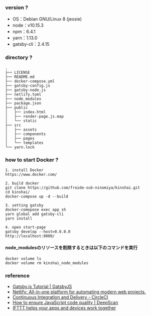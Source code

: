 ### version ?
- OS：Debian GNU/Linux 8 (jessie)
- node：v10.15.3
- npm：6.4.1
- yarn：1.13.0
- gatsby-cli：2.4.15

### directory ?
```
.
├── LICENSE
├── README.md
├── docker-compose.yml
├── gatsby-config.js
├── gatsby-node.js
├── netlify.toml
├── node_modules
├── package.json
├── public
│   ├── index.html
│   ├── render-page.js.map
│   └── static
├── src
│   ├── assets
│   ├── components
│   ├── pages
│   └── templates
└── yarn.lock
```

### how to start Docker ?
```
1. install Docker
https://www.docker.com/

2. build docker
git clone https://github.com/froide-sub-ninomiya/kinshai.git
cd kinshai/
docker-compose up -d --build

3. setting gatsby
docker-comopose exec app sh
yarn global add gatsby-cli
yarn install

4. open start-page
gatsby develop --host=0.0.0.0
http://localhost:8000/
```

#### node_modulesのリソースを削除するときは以下のコマンドを実行
```
docker volume ls
docker volume rm kinshai_node_modules
```

### reference
- [Gatsby\.js Tutorial \| GatsbyJS](https://www.gatsbyjs.org/tutorial/)
- [Netlify: All-in-one platform for automating modern web projects.](https://www.netlify.com/)
- [Continuous Integration and Delivery - CircleCI](https://circleci.com/)
- [How to ensure JavaScript code quality | DeepScan](https://deepscan.io/home/)
- [IFTTT helps your apps and devices work together](https://ifttt.com/)
